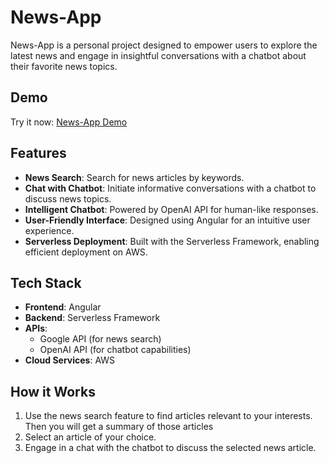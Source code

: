 # News-App

News-App is a personal project designed to empower users to explore the latest news and engage in insightful conversations with a chatbot about their favorite news topics.

## Demo
Try it now: [News-App Demo](https://news-app-frontend-test.s3.eu-west-1.amazonaws.com/index.html)

## Features
- **News Search**: Search for news articles by keywords.
- **Chat with Chatbot**: Initiate informative conversations with a chatbot to discuss news topics.
- **Intelligent Chatbot**: Powered by OpenAI API for human-like responses.
- **User-Friendly Interface**: Designed using Angular for an intuitive user experience.
- **Serverless Deployment**: Built with the Serverless Framework, enabling efficient deployment on AWS.

## Tech Stack
- **Frontend**: Angular
- **Backend**: Serverless Framework
- **APIs**:
    - Google API (for news search)
    - OpenAI API (for chatbot capabilities)
- **Cloud Services**: AWS

## How it Works
1. Use the news search feature to find articles relevant to your interests. Then you will get a summary of those articles
2. Select an article of your choice.
3. Engage in a chat with the chatbot to discuss the selected news article.


